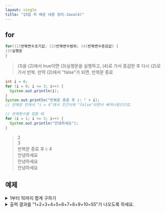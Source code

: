 ```yaml
---
layout: single
title: "15일 차 배운 내용 정리-Java(4)"
---
```


## for

```java
for((1)반복변수초기값; (2)반복변수범위; (4)반복변수증감값) {
(3)실행문
}
```

>(1)을 (2)에서 true이면 (3)실행문을 실행하고, (4)로 가서 증감한 후 다시 (2)로 가서 반복. 만약 (2)에서 "false"가 되면, 반복문 종료

```java
int i = 0;
for (i = 0; i <= 3; i++) {
  System.out.println(i);
}
System.out.println("반복문 종료 후 i: " + i);
// 반복문 안에서 "i = 4"에서 조건식에 "false"되면서 빠져나왔으므로.

// 반복횟수를 정할 때
for (i = 1; i <= 3; i++) {
  System.out.println("안녕하세요");
}
```

>2\
3\
반복문 종료 후 i: 4\
안녕하세요\
안녕하세요\
안녕하세요

## 예제

<details>
<summary>1부터 10까지 합계 구하기</summary>
<div markdown="1">
  
```java
int sum = 0;
for (int i = 1; i <= 10; i++) {
  sum += i;
}
System.out.println(sum);
```
                       
</div>
</details>

<details>
<summary>출력 결과를 "1+2+3+4+5+6+7+8+9+10=55"가 나오도록 하세요.</summary>
<div markdown="1">
  
```java
int sum2 = 0;
for (int i = 1; i <= 10; i++) {
  sum2 += i;
  if (i < 10) {
    System.out.print(i + "+");
  } else {
    System.out.print(i + "=");
  }
}
System.out.println(sum2);
```
                       
</div>
</details>
